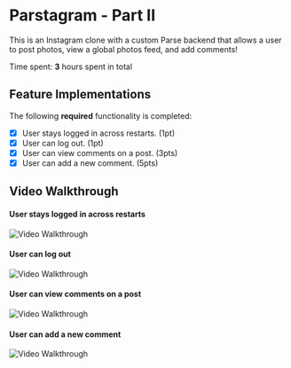 # Parstagram - Part II

This is an Instagram clone with a custom Parse backend that allows a user to post photos, view a global photos feed, and add comments!

Time spent: **3** hours spent in total

## Feature Implementations

The following **required** functionality is completed:

- [x] User stays logged in across restarts. (1pt)
- [x] User can log out. (1pt)
- [x] User can view comments on a post. (3pts)
- [x] User can add a new comment. (5pts)

## Video Walkthrough

#### User stays logged in across restarts
<img src='http://g.recordit.co/g7W7ktoi3r.gif' title='Video Walkthrough' width='' alt='Video Walkthrough' />

#### User can log out
<img src='http://g.recordit.co/50KMY6IIII.gif' title='Video Walkthrough' width='' alt='Video Walkthrough' />

#### User can view comments on a post
<img src='http://recordit.co/sDfy38cov1' title='Video Walkthrough' width='' alt='Video Walkthrough' />

#### User can add a new comment
<img src='http://g.recordit.co/sDfy38cov1.gif' title='Video Walkthrough' width='' alt='Video Walkthrough' />
